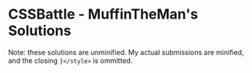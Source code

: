 # CSSBattle - MuffinTheMan's Solutions

Note: these solutions are unminified. My actual submissions are minified, and the closing `}</style>` is ommitted.